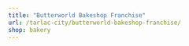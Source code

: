 ```yaml
---
title: "Butterworld Bakeshop Franchise"
url: /tarlac-city/butterworld-bakeshop-franchise/
shop: bakery
---
```

